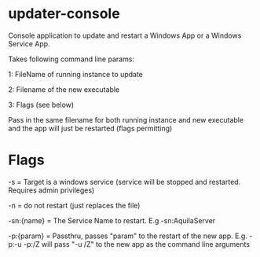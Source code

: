 # updater-console

Console application to update and restart a Windows App or a Windows Service App.

Takes following command line params:

1: FileName of running instance to update

2: Filename of the new executable

3: Flags (see below)

Pass in the same filename for both running instance and new executable and the app will just be restarted (flags permitting)



# Flags

 -s = Target is a windows service (service will be stopped and restarted.  Requires admin privileges)

 -n = do not restart (just replaces the file)
 
 -sn:{name} = The Service Name to restart. E.g -sn:AquilaServer
 
 -p:{param} = Passthru, passes "param" to the restart of the new app.  E.g. -p:-u -p:/Z will pass "-u /Z" to the new app as the command line arguments


